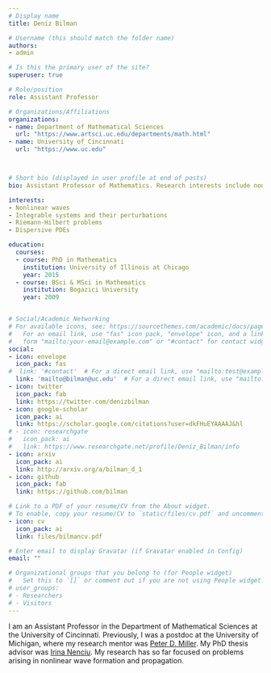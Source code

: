 ```yaml
---
# Display name
title: Deniz Bilman

# Username (this should match the folder name)
authors:
- admin

# Is this the primary user of the site?
superuser: true

# Role/position
role: Assistant Professor

# Organizations/Affiliations
organizations:
- name: Department of Mathematical Sciences
  url: "https://www.artsci.uc.edu/departments/math.html"
- name: University of Cincinnati
  url: "https://www.uc.edu"



# Short bio (displayed in user profile at end of posts)
bio: Assistant Professor of Mathematics. Research interests include nonlinear waves, Riemann-Hilbert problems.

interests:
- Nonlinear waves
- Integrable systems and their perturbations
- Riemann-Hilbert problems
- Dispersive PDEs

education:
  courses:
  - course: PhD in Mathematics
    institution: University of Illinois at Chicago
    year: 2015
  - course: BSci & MSci in Mathematics
    institution: Bogazici University
    year: 2009


# Social/Academic Networking
# For available icons, see: https://sourcethemes.com/academic/docs/page-builder/#icons
#   For an email link, use "fas" icon pack, "envelope" icon, and a link in the
#   form "mailto:your-email@example.com" or "#contact" for contact widget.
social:
- icon: envelope
  icon_pack: fas
#  link: '#contact'  # For a direct email link, use "mailto:test@example.org".
  link: 'mailto@bilman@uc.edu'  # For a direct email link, use "mailto:test@example.org".
- icon: twitter
  icon_pack: fab
  link: https://twitter.com/denizbilman
- icon: google-scholar
  icon_pack: ai
  link: https://scholar.google.com/citations?user=dkFHuEYAAAAJ&hl
# - icon: researchgate
#   icon_pack: ai
#   link: https://www.researchgate.net/profile/Deniz_Bilman/info
- icon: arxiv
  icon_pack: ai
  link: http://arxiv.org/a/bilman_d_1
- icon: github
  icon_pack: fab
  link: https://github.com/bilman

# Link to a PDF of your resume/CV from the About widget.
# To enable, copy your resume/CV to `static/files/cv.pdf` and uncomment the lines below.
- icon: cv
  icon_pack: ai
  link: files/bilmancv.pdf

# Enter email to display Gravatar (if Gravatar enabled in Config)
email: ""

# Organizational groups that you belong to (for People widget)
#   Set this to `[]` or comment out if you are not using People widget.
# user_groups:
# - Researchers
# - Visitors
---
```


I am an Assistant Professor in the Department of Mathematical Sciences at the University of Cincinnati. Previously, I was a postdoc at the University of Michigan, where my research mentor was [Peter D. Miller](http://www.math.lsa.umich.edu/~millerpd/). My PhD thesis advisor was [Irina Nenciu](http://homepages.math.uic.edu/~nenciu/Site/Contact.html). My research has so far focused on problems arising in nonlinear wave formation and propagation.
